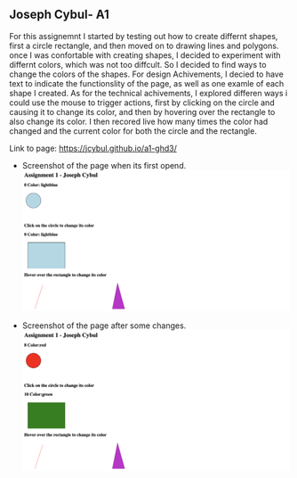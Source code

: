 
Joseph Cybul- A1
--
For this assignemnt I started by testing out how to create differnt shapes, first a circle rectangle, and then moved on to drawing lines and polygons. once I was confortable with creating shapes, I decided to experiment with differnt colors, which was not too diffcult. So I decided to find ways to change the colors of the shapes. For design Achivements, I decied to have text to indicate the functionslity of the page, as well as one examle of each shape I created. As for the technical achivements, I explored differen ways i could use the mouse to trigger actions, first by clicking on the circle and causing it to change its color, and then by hovering over the rectangle to also change its color. I then recored live how many times the color had changed and the current color for both the circle and the rectangle. 

Link to page: https://jcybul.github.io/a1-ghd3/

* Screenshot of the page when its first opend.
![plot](./landing.png)

* Screenshot of the page after some changes.
![plot](./landing2.png)

